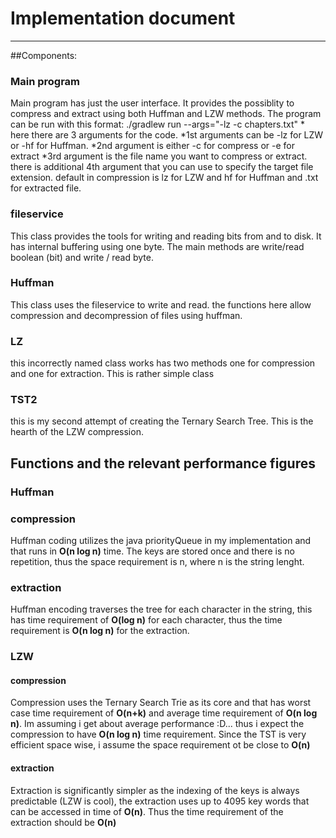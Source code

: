 # Implementation document
-----
##Components:
### Main program
Main program has just the user interface. It provides the possiblity to compress and extract using both Huffman and LZW methods.
The program can be run with this format:
 ./gradlew run --args="-lz -c chapters.txt" *
here there are 3 arguments for the code.
*1st arguments can be -lz for LZW or -hf for Huffman.
*2nd argument is either -c for compress or -e for extract
*3rd argument is the file name you want to compress or extract.
there is additional 4th argument that you can use to specify the target file extension. default in compression is lz for LZW and hf for Huffman and .txt for extracted file.

### fileservice
This class provides the tools for writing and reading bits from and to disk. It has internal buffering using one byte. The main methods are write/read boolean (bit) and write / read byte.

### Huffman 
This class uses the fileservice to write and read. the functions here allow compression and decompression of files using huffman.

### LZ
this incorrectly named class works has two methods one for compression and one for extraction. This is rather simple class

### TST2
this is my second attempt of creating the Ternary Search Tree. This is the hearth of the LZW compression.

## Functions and the relevant performance figures
### Huffman
### compression
Huffman coding utilizes the java priorityQueue in my implementation and that runs in **O(n log n)** time. The keys are stored once and there is no repetition, thus the space requirement is n, where n is the string lenght.
### extraction
Huffman encoding traverses the tree for each character in the string, this has time requirement of **O(log n)** for each character, thus the time requirement is **O(n log n)** for the extraction.

### LZW
#### compression
Compression uses the Ternary Search Trie as its core and that has worst case time requirement of **O(n+k)** and average time requirement of **O(n log n)**. Im assuming i get about average performance :D... thus i expect the compression to have  **O(n log n)** time requirement. Since the TST is very efficient space wise, i assume the space requirement ot be close to **O(n)**
#### extraction
Extraction is significantly simpler as the indexing of the keys is always predictable (LZW is cool), the extraction uses up to 4095 key words that can be accessed in time of **O(n)**. Thus the time requirement of the extraction should be **O(n)**


